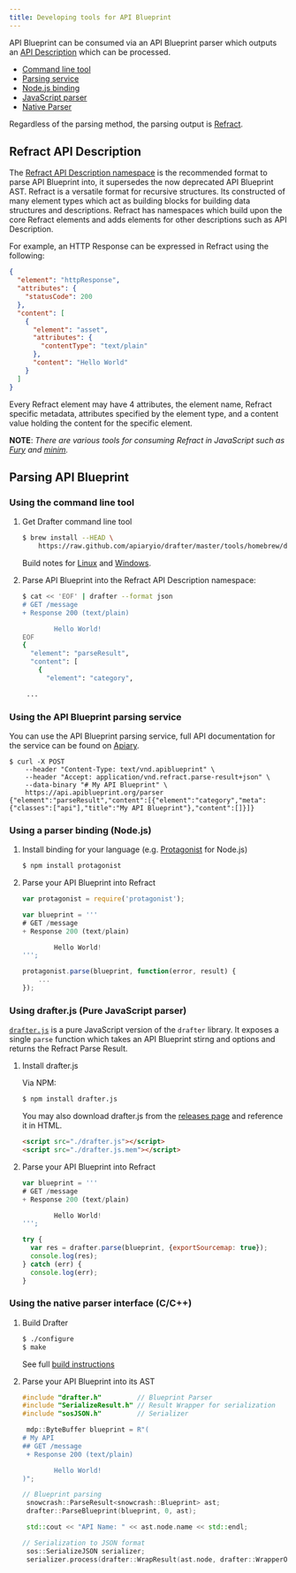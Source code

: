 ```yaml
---
title: Developing tools for API Blueprint
---
```


API Blueprint can be consumed via an API Blueprint parser which outputs an [API Description](https://github.com/refractproject/refract-spec/blob/master/namespaces/api-description-namespace.md) which can be processed.

- [Command line tool](#using-the-command-line-tool)
- [Parsing service](#using-the-api-blueprint-parsing-service)
- [Node.js binding](#using-a-parser-binding-nodejs)
- [JavaScript parser](#using-drafterjs-pure-javascript-parser)
- [Native Parser](#using-the-native-parser-interface-cc)

Regardless of the parsing method, the parsing output is [Refract](https://github.com/refractproject/refract-spec).

## Refract API Description

The [Refract API Description namespace](https://github.com/refractproject/refract-spec/blob/master/namespaces/api-description-namespace.md) is the recommended format to parse API Blueprint into, it supersedes the now deprecated API Blueprint AST. Refract is a versatile format for recursive structures. Its constructed of many element types which act as building blocks for building data structures and descriptions. Refract has namespaces which build upon the core Refract elements and adds elements for other descriptions such as API Description.

For example, an HTTP Response can be expressed in Refract using the following:

```json
{
  "element": "httpResponse",
  "attributes": {
    "statusCode": 200
  },
  "content": [
    {
      "element": "asset",
      "attributes": {
        "contentType": "text/plain"
      },
      "content": "Hello World"
    }
  ]
}
```

Every Refract element may have 4 attributes, the element name, Refract specific metadata, attributes specified by the element type, and a content value holding the content for the specific element.

**NOTE**: *There are various tools for consuming Refract in JavaScript such as [Fury](https://github.com/apiaryio/fury.js) and [minim](https://github.com/refractproject/minim).*

## Parsing API Blueprint

### Using the command line tool

1. Get Drafter command line tool

    ```sh
    $ brew install --HEAD \
        https://raw.github.com/apiaryio/drafter/master/tools/homebrew/drafter.rb
    ```

    Build notes for [Linux](https://github.com/apiaryio/drafter#drafter-command-line-tool) and [Windows](https://github.com/apiaryio/drafter/wiki/Building-on-Windows).

2. Parse API Blueprint into the Refract API Description namespace:

    ```sh
    $ cat << 'EOF' | drafter --format json
    # GET /message
    + Response 200 (text/plain)

            Hello World!
    EOF
    {
      "element": "parseResult",
      "content": [
        {
          "element": "category",

     ...
    ```

### Using the API Blueprint parsing service

You can use the API Blueprint parsing service, full API documentation for the service can be found on [Apiary](http://docs.apiblueprintapi.apiary.io/).

```shell
$ curl -X POST
    --header "Content-Type: text/vnd.apiblueprint" \
    --header "Accept: application/vnd.refract.parse-result+json" \
    --data-binary "# My API Blueprint" \
    https://api.apiblueprint.org/parser
{"element":"parseResult","content":[{"element":"category","meta":{"classes":["api"],"title":"My API Blueprint"},"content":[]}]}
```

### Using a parser binding (Node.js)

1. Install binding for your language (e.g. [Protagonist](https://github.com/apiaryio/protagonist) for Node.js)

    ```sh
    $ npm install protagonist
    ```

2. Parse your API Blueprint into Refract

    ```javascript
    var protagonist = require('protagonist');

    var blueprint = '''
    # GET /message
    + Response 200 (text/plain)

            Hello World!
    ''';

    protagonist.parse(blueprint, function(error, result) {
        ...
    });
    ```

### Using drafter.js (Pure JavaScript parser)

[`drafter.js`](https://github.com/apiaryio/drafter#drafterjs) is a pure JavaScript version of the `drafter` library. It exposes a single `parse` function which takes an API Blueprint stirng and options and returns the Refract Parse Result.

1. Install drafter.js

    Via NPM:

    ```sh
    $ npm install drafter.js
    ```

    You may also download drafter.js from the [releases page](https://github.com/apiaryio/drafter/releases) and reference it in HTML.

    ```html
    <script src="./drafter.js"></script>
    <script src="./drafter.js.mem"></script>
    ```

2. Parse your API Blueprint into Refract

    ```javascript
    var blueprint = '''
    # GET /message
    + Response 200 (text/plain)

            Hello World!
    ''';

    try {
      var res = drafter.parse(blueprint, {exportSourcemap: true});
      console.log(res);
    } catch (err) {
      console.log(err);
    }
    ```

### Using the native parser interface (C/C++)

1. Build Drafter

    ```sh
    $ ./configure
    $ make
    ```

    See full [build instructions](https://github.com/apiaryio/drafter#build)

2. Parse your API Blueprint into its AST

    ```c++
    #include "drafter.h"         // Blueprint Parser
    #include "SerializeResult.h" // Result Wrapper for serialization
    #include "sosJSON.h"         // Serializer

     mdp::ByteBuffer blueprint = R"(
    # My API
    ## GET /message
     + Response 200 (text/plain)

            Hello World!
    )";

    // Blueprint parsing
     snowcrash::ParseResult<snowcrash::Blueprint> ast;
     drafter::ParseBlueprint(blueprint, 0, ast);

     std::cout << "API Name: " << ast.node.name << std::endl;

    // Serialization to JSON format
     sos::SerializeJSON serializer;
     serializer.process(drafter::WrapResult(ast.node, drafter::WrapperOptions(drafter::RefractASTType)), std::cout);
    ```
